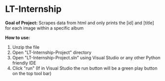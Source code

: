 # LT-Internship
**Goal of Project:**
Scrapes data from html and only prints the [id] and [title] for each image within a specific album 

**How to use:**
1. Unzip the file
2. Open "LT-Internship-Project" directory
3. Open "LT-Internship-Project.sln" using Visual Studio or any other Python friendly IDE
4. Click "run"  (If in Visual Studio the run button will be a green play button on the top tool bar)
